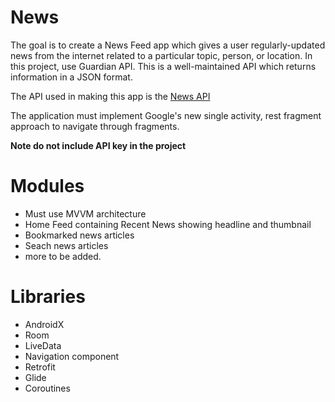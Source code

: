 # News

The goal is to create a News Feed app which gives a user regularly-updated news from the internet related to a particular topic, person, or location. In this project, use Guardian API. This is a well-maintained API which returns information in a JSON format.

The API used in making this app is the [News API](https://newsapi.org/)

The application must implement Google's new single activity, rest fragment approach to navigate through fragments. 

**Note do not include API key in the project**


# Modules

- Must use MVVM architecture
- Home Feed containing Recent News showing headline and thumbnail
- Bookmarked news articles
- Seach news articles
- more to be added.

# Libraries

- AndroidX
- Room
- LiveData
- Navigation component
- Retrofit
- Glide
- Coroutines 
